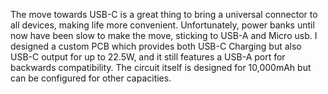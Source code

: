 The move towards USB-C is a great thing to bring a universal connector to all devices, making life more convenient. Unfortunately, power banks until now have been slow to make the move, sticking to USB-A and Micro usb. I designed a custom PCB which provides both USB-C Charging but also USB-C output for up to 22.5W, and it still features a USB-A port for backwards compatibility. The circuit itself is designed for 10,000mAh but can be configured for other capacities. 
